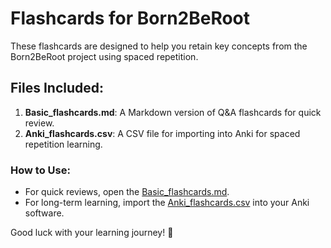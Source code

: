 # Flashcards for Born2BeRoot

These flashcards are designed to help you retain key concepts from the Born2BeRoot project using spaced repetition.  

## Files Included:
1. **Basic_flashcards.md**: A Markdown version of Q&A flashcards for quick review.
2. **Anki_flashcards.csv**: A CSV file for importing into Anki for spaced repetition learning.

### How to Use:
- For quick reviews, open the [Basic_flashcards.md](./Basic_flashcards.md).
- For long-term learning, import the [Anki_flashcards.csv](./Anki_flashcards.csv) into your Anki software.

Good luck with your learning journey! 🚀
